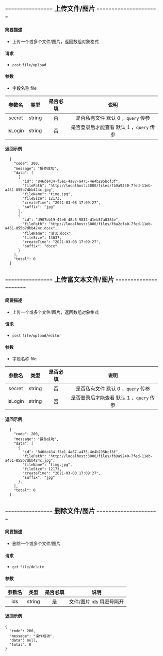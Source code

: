 ## ---------------- 上传文件/图片 ---------------------

#### 简要描述

- 上传一个或多个文件/图片，返回数组对象格式

#### 请求

- `post` `file/upload`

#### 参数

- 字段名称 file

| 参数名 | 类型 | 是否必填 | 说明 |
|:---:|:---:|:---:|:---:|
| secret | string | 否 | 是否私有文件 默认 0 ，`query` 传参 |
| isLogin | string | 否 | 是否登录后才能查看 默认 1 ，`query` 传参 |

#### 返回示例

```
  {
    "code": 200,
    "message": "操作成功",
    "data": [
      {
        "id": "846de434-f5e1-4a87-a475-4e4b295bcf3f",
        "filePath": "http://localhost:3000/files/fb9a9240-7fed-11eb-a451-855b7dbb424c.jpg",
        "fileName": "timg.jpg",
        "fileSize": 12173,
        "createTime": "2021-03-08 17:09:27",
        "suffix": "jpg"
      },
      {
        "id": "d907bb19-44e6-48c3-9834-d1eb57a0384e",
        "filePath": "http://localhost:3000/files/fba2cfa0-7fed-11eb-a451-855b7dbb424c.docx",
        "fileName": "测试.docx",
        "fileSize": 13637,
        "createTime": "2021-03-08 17:09:27",
        "suffix": "docx"
      }
    ],
    "total": 0
  }
```

## ---------------- 上传富文本文件/图片 ---------------------

#### 简要描述

- 上传一个或多个文件/图片，返回数组对象格式

#### 请求

- `post` `file/upload/editor`

#### 参数

- 字段名称 file

| 参数名 | 类型 | 是否必填 | 说明 |
|:---:|:---:|:---:|:---:|
| secret | string | 否 | 是否私有文件 默认 0 ，`query` 传参 |
| isLogin | string | 否 | 是否登录后才能查看 默认 1 ，`query` 传参 |

#### 返回示例

```
  {
    "code": 200,
    "message": "操作成功",
    "data": [
      {
        "id": "846de434-f5e1-4a87-a475-4e4b295bcf3f",
        "filePath": "http://localhost:3000/files/fb9a9240-7fed-11eb-a451-855b7dbb424c.jpg",
        "fileName": "timg.jpg",
        "fileSize": 12173,
        "createTime": "2021-03-08 17:09:27",
        "suffix": "jpg"
      },
    ],
    "total": 0
  }
```

## ---------------- 删除文件/图片 ---------------------

#### 简要描述

- 删除一个或多个文件/图片 

#### 请求

- `get` `file/delete`

#### 参数

| 参数名 | 类型 | 是否必填 | 说明 |
|:---:|:---:|:---:|:---:|
| ids | string | 是 | 文件/图片 ids 用逗号隔开 |

#### 返回示例

```
{
  "code": 200,
  "message": "操作成功",
  "data": null,
  "total": 0
}
```